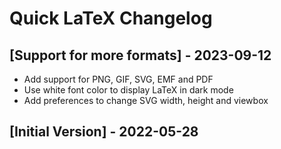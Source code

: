 # Quick LaTeX Changelog

## [Support for more formats] - 2023-09-12

- Add support for PNG, GIF, SVG, EMF and PDF
- Use white font color to display LaTeX in dark mode
- Add preferences to change SVG width, height and viewbox

## [Initial Version] - 2022-05-28
